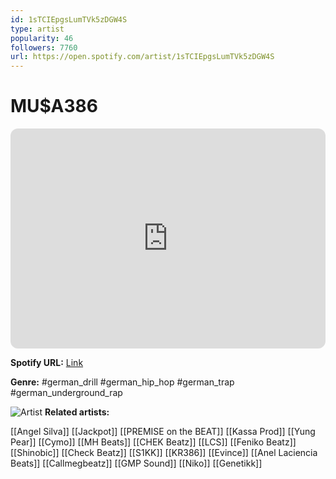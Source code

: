 ```yaml
---
id: 1sTCIEpgsLumTVk5zDGW4S
type: artist
popularity: 46
followers: 7760
url: https://open.spotify.com/artist/1sTCIEpgsLumTVk5zDGW4S
---
```

# MU$A386

<iframe style="border-radius:12px" src="https://open.spotify.com/embed/artist/1sTCIEpgsLumTVk5zDGW4S" width="100%" height="352" frameBorder="0" allowfullscreen="" allow="autoplay; clipboard-write; encrypted-media; fullscreen; picture-in-picture" loading="lazy"></iframe>

**Spotify URL:** [Link](https://open.spotify.com/artist/1sTCIEpgsLumTVk5zDGW4S)

**Genre:**  #german_drill #german_hip_hop #german_trap #german_underground_rap

![Artist](https://i.scdn.co/image/ab6761610000e5eb936d7e494e7c0d9d77c10db2)
**Related artists:**

[[Angel Silva]]
[[Jackpot]]
[[PREMISE on the BEAT]]
[[Kassa Prod]]
[[Yung Pear]]
[[Cymo]]
[[MH Beats]]
[[CHEK Beatz]]
[[LCS]]
[[Feniko Beatz]]
[[Shinobic]]
[[Check Beatz]]
[[S1KK]]
[[KR386]]
[[Evince]]
[[Anel Laciencia Beats]]
[[Callmegbeatz]]
[[GMP Sound]]
[[Niko]]
[[Genetikk]]
